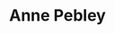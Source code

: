 ---
schema: default
title: Anne Pebley
description: 'http://ph.ucla.edu/faculty/PEBLEY'
logo: >-
  http://ph.ucla.edu/sites/default/files/styles/faculty_square/public/images/faculty/photo_0.jpg?itok=KZEql-60
---